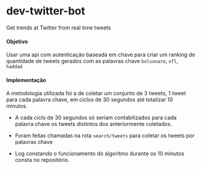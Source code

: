 # dev-twitter-bot
Get trends at Twitter from real time tweets

#### Objetivo

Usar uma api com autenticação baseada em chave para criar um ranking de quantidade de tweets gerados com as palavras chave `bolsonaro`, `nfl`, `haddad`

#### Implementação

A metodologia utilizada foi a de coletar um conjunto de 3 tweets, 1 tweet para cada palavra chave, em ciclos de 30 segundos até totalizar 10 minutos.

- A cada ciclo de 30 segundos só seriam contabilizados para cada palavra chave os tweets distintos dos anteriormente coletados.

- Foram feitas chamadas na rota `search/tweets` para coletar os tweets por palavras chave

- Log constando o funcionamento do algoritmo durante os 10 minutos consta no repositório.